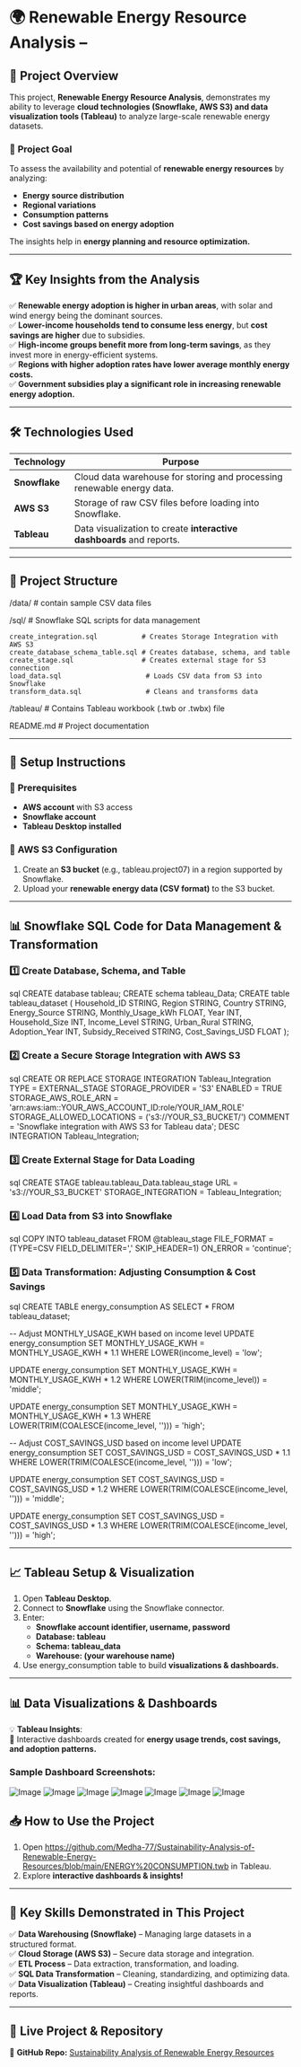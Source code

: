 
# 🌍 **Renewable Energy Resource Analysis** –
## 📌 **Project Overview**  
This project, **Renewable Energy Resource Analysis**, demonstrates my ability to leverage **cloud technologies (Snowflake, AWS S3) and data visualization tools (Tableau)** to analyze large-scale renewable energy datasets.  

### 🎯 **Project Goal**  
To assess the availability and potential of **renewable energy resources** by analyzing:  
- **Energy source distribution**  
- **Regional variations**  
- **Consumption patterns**  
- **Cost savings based on energy adoption**  

The insights help in **energy planning and resource optimization.**  

---  

## 🏆 **Key Insights from the Analysis**  
✅ **Renewable energy adoption is higher in urban areas**, with solar and wind energy being the dominant sources.  
✅ **Lower-income households tend to consume less energy**, but **cost savings are higher** due to subsidies.  
✅ **High-income groups benefit more from long-term savings**, as they invest more in energy-efficient systems.  
✅ **Regions with higher adoption rates have lower average monthly energy costs.**  
✅ **Government subsidies play a significant role in increasing renewable energy adoption.**  

---  

## 🛠 **Technologies Used**  

| Technology  | Purpose  |
|-------------|---------|
| **Snowflake**  | Cloud data warehouse for storing and processing renewable energy data.  |
| **AWS S3**  | Storage of raw CSV files before loading into Snowflake.  |
| **Tableau**  | Data visualization to create **interactive dashboards** and reports. |

---

## 📂 **Project Structure**  
/data/                   # contain sample CSV data files

/sql/                    # Snowflake SQL scripts for data management

    create_integration.sql           # Creates Storage Integration with AWS S3
    create_database_schema_table.sql # Creates database, schema, and table
    create_stage.sql                 # Creates external stage for S3 connection
    load_data.sql                     # Loads CSV data from S3 into Snowflake
    transform_data.sql                # Cleans and transforms data
    
/tableau/                # Contains Tableau workbook (.twb or .twbx) file

README.md               # Project documentation


---

## 🔧 **Setup Instructions**  

### 🔹 **Prerequisites**  
- **AWS account** with S3 access  
- **Snowflake account**  
- **Tableau Desktop installed**  

### 🔹 **AWS S3 Configuration**  
1. Create an **S3 bucket** (e.g., tableau.project07) in a region supported by Snowflake.  
2. Upload your **renewable energy data (CSV format)** to the S3 bucket.  

---

## 📊 **Snowflake SQL Code for Data Management & Transformation**  

### **1️⃣ Create Database, Schema, and Table**  
sql
CREATE database tableau;
CREATE schema tableau_Data;
CREATE table tableau_dataset (
    Household_ID STRING,
    Region STRING,
    Country STRING,
    Energy_Source STRING,
    Monthly_Usage_kWh FLOAT,
    Year INT,
    Household_Size INT,
    Income_Level STRING,
    Urban_Rural STRING,
    Adoption_Year INT,
    Subsidy_Received STRING,
    Cost_Savings_USD FLOAT
);


### **2️⃣ Create a Secure Storage Integration with AWS S3**  
sql
CREATE OR REPLACE STORAGE INTEGRATION Tableau_Integration
    TYPE = EXTERNAL_STAGE
    STORAGE_PROVIDER = 'S3'
    ENABLED = TRUE
    STORAGE_AWS_ROLE_ARN = 'arn:aws:iam::YOUR_AWS_ACCOUNT_ID:role/YOUR_IAM_ROLE'
    STORAGE_ALLOWED_LOCATIONS = ('s3://YOUR_S3_BUCKET/')
    COMMENT = 'Snowflake integration with AWS S3 for Tableau data';
DESC INTEGRATION Tableau_Integration;


### **3️⃣ Create External Stage for Data Loading**  
sql
CREATE STAGE tableau.tableau_Data.tableau_stage
    URL = 's3://YOUR_S3_BUCKET'
    STORAGE_INTEGRATION = Tableau_Integration;


### **4️⃣ Load Data from S3 into Snowflake**  
sql
COPY INTO tableau_dataset
FROM @tableau_stage
FILE_FORMAT = (TYPE=CSV FIELD_DELIMITER=',' SKIP_HEADER=1)
ON_ERROR = 'continue';


### **5️⃣ Data Transformation: Adjusting Consumption & Cost Savings**  
sql
CREATE TABLE energy_consumption AS SELECT * FROM tableau_dataset;

-- Adjust MONTHLY_USAGE_KWH based on income level
UPDATE energy_consumption 
SET MONTHLY_USAGE_KWH = MONTHLY_USAGE_KWH * 1.1 
WHERE LOWER(income_level) = 'low';

UPDATE energy_consumption 
SET MONTHLY_USAGE_KWH = MONTHLY_USAGE_KWH * 1.2 
WHERE LOWER(TRIM(income_level)) = 'middle';

UPDATE energy_consumption 
SET MONTHLY_USAGE_KWH = MONTHLY_USAGE_KWH * 1.3 
WHERE LOWER(TRIM(COALESCE(income_level, ''))) = 'high';

-- Adjust COST_SAVINGS_USD based on income level
UPDATE energy_consumption 
SET COST_SAVINGS_USD = COST_SAVINGS_USD * 1.1 
WHERE LOWER(TRIM(COALESCE(income_level, ''))) = 'low';

UPDATE energy_consumption 
SET COST_SAVINGS_USD = COST_SAVINGS_USD * 1.2 
WHERE LOWER(TRIM(COALESCE(income_level, ''))) = 'middle';

UPDATE energy_consumption 
SET COST_SAVINGS_USD = COST_SAVINGS_USD * 1.3 
WHERE LOWER(TRIM(COALESCE(income_level, ''))) = 'high';


---

## 📈 **Tableau Setup & Visualization**  
1. Open **Tableau Desktop**.  
2. Connect to **Snowflake** using the Snowflake connector.  
3. Enter:  
   - **Snowflake account identifier, username, password**  
   - **Database: tableau**  
   - **Schema: tableau_data**  
   - **Warehouse: (your warehouse name)**  
4. Use energy_consumption table to build **visualizations & dashboards.**  

---

## 📊 **Data Visualizations & Dashboards**  

💡 **Tableau Insights**:  
📌 Interactive dashboards created for **energy usage trends, cost savings, and adoption patterns.**  

### **Sample Dashboard Screenshots:**  
![Image](https://github.com/user-attachments/assets/75cb98ba-db9e-4b58-9024-bb2ee940c3e6)
![Image](https://github.com/user-attachments/assets/125d86ec-9c6b-4797-8e43-e9a60801bf67)
![Image](https://github.com/user-attachments/assets/8ed276cf-ca96-4f87-a18e-4fe888c23364)
![Image](https://github.com/user-attachments/assets/867eaa30-f258-4ee8-a2c3-ff86a945a31a)
![Image](https://github.com/user-attachments/assets/88a185b4-b363-42e6-bab9-abd00e5ec926)
![Image](https://github.com/user-attachments/assets/21523090-0a16-40e2-9aad-22b17184d985)
![Image](https://github.com/user-attachments/assets/1f1d24fc-4a66-498f-a9e7-6aa368927587)

## 📥 **How to Use the Project**  

1. Open https://github.com/Medha-77/Sustainability-Analysis-of-Renewable-Energy-Resources/blob/main/ENERGY%20CONSUMPTION.twb in Tableau.  
2. Explore **interactive dashboards & insights!**  

---

## 🎯 **Key Skills Demonstrated in This Project**  
✅ **Data Warehousing (Snowflake)** – Managing large datasets in a structured format.  
✅ **Cloud Storage (AWS S3)** – Secure data storage and integration.  
✅ **ETL Process** – Data extraction, transformation, and loading.  
✅ **SQL Data Transformation** – Cleaning, standardizing, and optimizing data.  
✅ **Data Visualization (Tableau)** – Creating insightful dashboards and reports.  

---

## 🔗 **Live Project & Repository**  
📌 **GitHub Repo:** [Sustainability Analysis of Renewable Energy Resources](https://github.com/Medha-77/Sustainability-Analysis-of-Renewable-Energy-Resources)  


